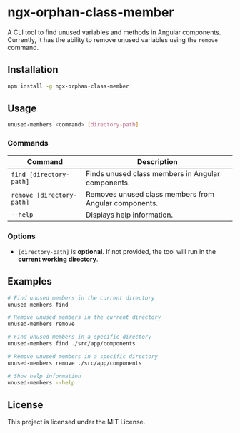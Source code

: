 
# ngx-orphan-class-member

A CLI tool to find unused variables and methods in Angular components.
Currently, it has the ability to remove unused variables using the `remove` command.

## Installation

```sh
npm install -g ngx-orphan-class-member
```

## Usage

```sh
unused-members <command> [directory-path]
```

### Commands

| Command | Description |
|---------|-------------|
| `find [directory-path]` | Finds unused class members in Angular components. |
| `remove [directory-path]` | Removes unused class members from Angular components. |
| `--help` | Displays help information. |

### Options

- `[directory-path]` is **optional**. If not provided, the tool will run in the **current working directory**.

## Examples

```sh
# Find unused members in the current directory
unused-members find

# Remove unused members in the current directory
unused-members remove

# Find unused members in a specific directory
unused-members find ./src/app/components

# Remove unused members in a specific directory
unused-members remove ./src/app/components

# Show help information
unused-members --help
```

## License

This project is licensed under the MIT License.